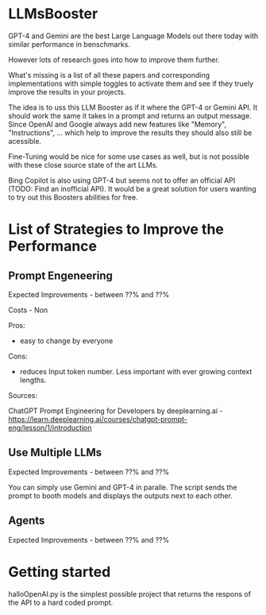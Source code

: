 # LLMsBooster

GPT-4 and Gemini are the best Large Language Models out there today with similar performance in benschmarks.

However lots of research goes into how to improve them further.

What's missing is a list of all these papers and corresponding implementations with simple toggles to activate them and see if they truely improve the results in your projects.

The idea is to uss this LLM Booster as if it where the GPT-4 or Gemini API. It should work the same it takes in a prompt and returns an output message. Since OpenAI and Google always add new features like "Memory", "Instructions", ... which help to improve the results they should also still be acessible.

Fine-Tuning would be nice for some use cases as well, but is not possible with these close source state of the art LLMs.

Bing Copilot is also using GPT-4 but seems not to offer an official API (TODO: Find an inofficial API). It would be a great solution for users wanting to try out this Boosters abilities for free.

# List of Strategies to Improve the Performance

## Prompt Engeneering

Expected Improvements - between ??% and ??%

Costs - Non 

Pros:
- easy to change by everyone

Cons:
- reduces Input token number. Less important with ever growing context lengths.


Sources:

ChatGPT Prompt Engineering for Developers by deeplearning.ai - https://learn.deeplearning.ai/courses/chatgpt-prompt-eng/lesson/1/introduction

## Use Multiple LLMs

Expected Improvements - between ??% and ??%

You can simply use Gemini and GPT-4 in paralle. The script sends the prompt to booth models and displays the outputs next to each other.



## Agents

Expected Improvements - between ??% and ??%


# Getting started

halloOpenAI.py is the simplest possible project that returns the respons of the API to a hard coded prompt.


